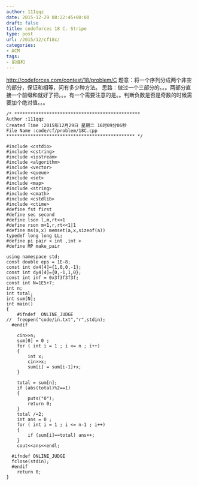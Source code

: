 ```yaml
---
author: 111qqz
date: 2015-12-29 08:22:45+00:00
draft: false
title: codeforces 18 C. Stripe
type: post
url: /2015/12/cf18c/
categories:
- ACM
tags:
- 前缀和
---
```


http://codeforces.com/contest/18/problem/C
题意：将一个序列分成两个非空的部分，保证和相等，问有多少种方法。
思路：做过一个三部分的。。。两部分直接一个前缀和就好了把。。。有一个需要注意的是。。判断负数是否是奇数的时候需要加个绝对值。。。 

    
    /* ***********************************************
    Author :111qqz
    Created Time :2015年12月29日 星期二 16时09分06秒
    File Name :code/cf/problem/18C.cpp
    ************************************************ */
    
    #include <cstdio>
    #include <cstring>
    #include <iostream>
    #include <algorithm>
    #include <vector>
    #include <queue>
    #include <set>
    #include <map>
    #include <string>
    #include <cmath>
    #include <cstdlib>
    #include <ctime>
    #define fst first
    #define sec second
    #define lson l,m,rt<<1
    #define rson m+1,r,rt<<1|1
    #define ms(a,x) memset(a,x,sizeof(a))
    typedef long long LL;
    #define pi pair < int ,int >
    #define MP make_pair
    
    using namespace std;
    const double eps = 1E-8;
    const int dx4[4]={1,0,0,-1};
    const int dy4[4]={0,-1,1,0};
    const int inf = 0x3f3f3f3f;
    const int N=1E5+7;
    int n;
    int total;
    int sum[N];
    int main()
    {
    	#ifndef  ONLINE_JUDGE 
    //	freopen("code/in.txt","r",stdin);
      #endif
    
    	cin>>n;
    	sum[0] = 0 ;
    	for ( int i = 1 ; i <= n ; i++)
    	{
    	    int x;
    	    cin>>x;
    	    sum[i] = sum[i-1]+x;
    	}
    	
    	total = sum[n];
    	if (abs(total)%2==1)
    	{
    	    puts("0");
    	    return 0;
    	}
    	total /=2;
    	int ans = 0 ;
    	for ( int i = 1 ; i <= n-1 ; i++)
    	{
    	    if (sum[i]==total) ans++;
    	}
    	cout<<ans<<endl;
    
      #ifndef ONLINE_JUDGE  
      fclose(stdin);
      #endif
        return 0;
    }
    



